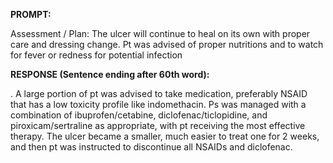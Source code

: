 **PROMPT:**

Assessment / Plan: The ulcer will continue to heal on its own with proper care and dressing change. Pt was advised of proper nutritions and to watch for fever or redness for potential infection

**RESPONSE (Sentence ending after 60th word):**

. A large portion of pt was advised to take medication, preferably NSAID that has a low toxicity profile like indomethacin. Ps was managed with a combination of ibuprofen/cetabine, diclofenac/ticlopidine, and piroxicam/sertraline as appropriate, with pt receiving the most effective therapy. The ulcer became a smaller, much easier to treat one for 2 weeks, and then pt was instructed to discontinue all NSAIDs and diclofenac. 